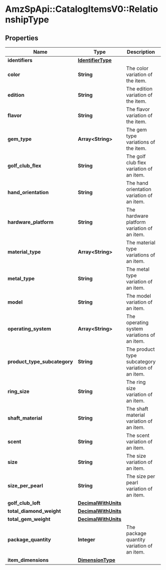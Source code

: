 # AmzSpApi::CatalogItemsV0::RelationshipType

## Properties
Name | Type | Description | Notes
------------ | ------------- | ------------- | -------------
**identifiers** | [**IdentifierType**](IdentifierType.md) |  | [optional] 
**color** | **String** | The color variation of the item. | [optional] 
**edition** | **String** | The edition variation of the item. | [optional] 
**flavor** | **String** | The flavor variation of the item. | [optional] 
**gem_type** | **Array&lt;String&gt;** | The gem type variations of the item. | [optional] 
**golf_club_flex** | **String** | The golf club flex variation of an item. | [optional] 
**hand_orientation** | **String** | The hand orientation variation of an item. | [optional] 
**hardware_platform** | **String** | The hardware platform variation of an item. | [optional] 
**material_type** | **Array&lt;String&gt;** | The material type variations of an item. | [optional] 
**metal_type** | **String** | The metal type variation of an item. | [optional] 
**model** | **String** | The model variation of an item. | [optional] 
**operating_system** | **Array&lt;String&gt;** | The operating system variations of an item. | [optional] 
**product_type_subcategory** | **String** | The product type subcategory variation of an item. | [optional] 
**ring_size** | **String** | The ring size variation of an item. | [optional] 
**shaft_material** | **String** | The shaft material variation of an item. | [optional] 
**scent** | **String** | The scent variation of an item. | [optional] 
**size** | **String** | The size variation of an item. | [optional] 
**size_per_pearl** | **String** | The size per pearl variation of an item. | [optional] 
**golf_club_loft** | [**DecimalWithUnits**](DecimalWithUnits.md) |  | [optional] 
**total_diamond_weight** | [**DecimalWithUnits**](DecimalWithUnits.md) |  | [optional] 
**total_gem_weight** | [**DecimalWithUnits**](DecimalWithUnits.md) |  | [optional] 
**package_quantity** | **Integer** | The package quantity variation of an item. | [optional] 
**item_dimensions** | [**DimensionType**](DimensionType.md) |  | [optional] 


